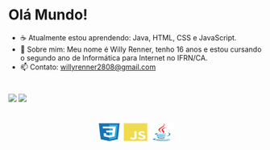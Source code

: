 # Olá Mundo!
- ☕ Atualmente estou aprendendo: Java, HTML, CSS e JavaScript.
- 💬 Sobre mim: Meu nome é Willy Renner, tenho 16 anos e estou cursando o segundo ano de Informática para Internet no IFRN/CA.
- 📫 Contato: willyrenner2808@gmail.com

#

<div style="display: inline_block>
  <a href="https://github.com/willyrenner"></a>
  <img widht="48%" src="https://github-readme-stats.vercel.app/api?username=willyrenner&show_icons=true&theme=jolly&include_all_commits=true&count_private=true"/>
  <img widht="48%" src="https://github-readme-stats.vercel.app/api/top-langs/?username=willyrenner&layout=compact&langs_count=16&theme=jolly"/>
</div>

#

<div style="display: inline_block><br>
  <img title="HTML5" align="center" alt="HTML" height="36" width="48" src="https://raw.githubusercontent.com/devicons/devicon/master/icons/html5/html5-original.svg">
  <img title="CSS3" align="center" alt="CSS" height="36" width="48" src="https://raw.githubusercontent.com/devicons/devicon/master/icons/css3/css3-original.svg">
  <img title="JavaScript" align="center" alt="JavaScript" height="36" width="48" src="https://raw.githubusercontent.com/devicons/devicon/master/icons/javascript/javascript-plain.svg">
  <img title="Java" align="center" alt="Java" height="36" width="48" src="https://raw.githubusercontent.com/devicons/devicon/master/icons/java/java-original.svg">
</div>
</div>

<!--
**willyrenner/willyrenner** is a ✨ _special_ ✨ repository because its `README.md` (this file) appears on your GitHub profile.

Here are some ideas to get you started:

- ☕ I’m currently learning ...
- 👯 I’m looking to collaborate on ...
- 🤔 I’m looking for help with ...
- 💬 Ask me about ...
- 📫 How to reach me: ...
- 😄 Pronouns: ...
- ⚡ Fun fact: ...
-->
